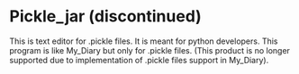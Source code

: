 # Pickle_jar (discontinued)
This is text editor for .pickle files. It is meant for python developers. This program is like My_Diary but only for .pickle files. (This product is no longer supported due to implementation of .pickle files support in My_Diary).   
